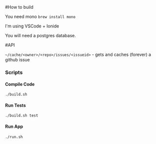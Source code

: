 #How to build

You need mono `brew install mono`

I'm using VSCode + Ionide

You will need a postgres database.

#API

`~/cache/<owner>/<repo>/issues/<issueid>` - gets and caches (forever) a github issue

### Scripts

#### Compile Code

`./build.sh`

#### Run Tests
`./build.sh test`

#### Run App
`./run.sh`